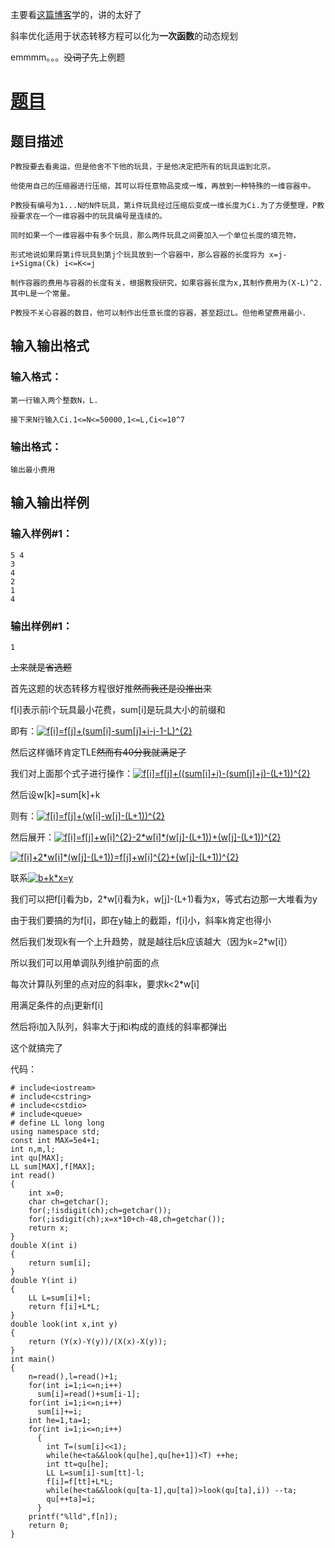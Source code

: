 
主要看[这篇博客](http://www.cnblogs.com/Paul-Guderian/p/7259491.html)学的，讲的太好了

斜率优化适用于状态转移方程可以化为<strong>一次函数</strong>的动态规划

emmmm。。。~~没词了~~先上例题

# [题目](https://www.luogu.org/problemnew/show/P3195)

## 题目描述
```
P教授要去看奥运，但是他舍不下他的玩具，于是他决定把所有的玩具运到北京。

他使用自己的压缩器进行压缩，其可以将任意物品变成一堆，再放到一种特殊的一维容器中。

P教授有编号为1...N的N件玩具，第i件玩具经过压缩后变成一维长度为Ci.为了方便整理，P教授要求在一个一维容器中的玩具编号是连续的。

同时如果一个一维容器中有多个玩具，那么两件玩具之间要加入一个单位长度的填充物，

形式地说如果将第i件玩具到第j个玩具放到一个容器中，那么容器的长度将为 x=j-i+Sigma(Ck) i<=K<=j

制作容器的费用与容器的长度有关，根据教授研究，如果容器长度为x,其制作费用为(X-L)^2.其中L是一个常量。

P教授不关心容器的数目，他可以制作出任意长度的容器，甚至超过L。但他希望费用最小.
```
## 输入输出格式

### 输入格式：
```
第一行输入两个整数N，L.

接下来N行输入Ci.1<=N<=50000,1<=L,Ci<=10^7
```
### 输出格式：
```
输出最小费用
```
## 输入输出样例

### 输入样例#1： 
```
5 4
3
4
2
1
4
```
### 输出样例#1： 
```
1
```
~~上来就是省选题~~

首先这题的状态转移方程很好推~~然而我还是没推出来~~

f[i]表示前i个玩具最小花费，sum[i]是玩具大小的前缀和

即有：<a href="https://www.codecogs.com/eqnedit.php?latex=f[i]=f[j]&plus;(sum[i]-sum[j]&plus;i-j-1-L)^{2}" target="_blank"><img src="https://latex.codecogs.com/gif.latex?f[i]=f[j]&plus;(sum[i]-sum[j]&plus;i-j-1-L)^{2}" title="f[i]=f[j]+(sum[i]-sum[j]+i-j-1-L)^{2}" /></a>

然后这样循环肯定TLE~~然而有40分我就满足了~~

我们对上面那个式子进行操作：<a href="https://www.codecogs.com/eqnedit.php?latex=f[i]=f[j]&plus;((sum[i]&plus;i)-(sum[j]&plus;j)-(L&plus;1))^{2}" target="_blank"><img src="https://latex.codecogs.com/gif.latex?f[i]=f[j]&plus;((sum[i]&plus;i)-(sum[j]&plus;j)-(L&plus;1))^{2}" title="f[i]=f[j]+((sum[i]+i)-(sum[j]+j)-(L+1))^{2}" /></a>

然后设w[k]=sum[k]+k

则有：<a href="https://www.codecogs.com/eqnedit.php?latex=f[i]=f[j]&plus;(w[i]-w[j]-(L&plus;1))^{2}" target="_blank"><img src="https://latex.codecogs.com/gif.latex?f[i]=f[j]&plus;(w[i]-w[j]-(L&plus;1))^{2}" title="f[i]=f[j]+(w[i]-w[j]-(L+1))^{2}" /></a>

然后展开：<a href="https://www.codecogs.com/eqnedit.php?latex=f[i]=f[j]&plus;w[i]^{2}-2*w[i]*(w[j]-(L&plus;1))&plus;(w[j]-(L&plus;1))^{2}" target="_blank"><img src="https://latex.codecogs.com/gif.latex?f[i]=f[j]&plus;w[i]^{2}-2*w[i]*(w[j]-(L&plus;1))&plus;(w[j]-(L&plus;1))^{2}" title="f[i]=f[j]+w[i]^{2}-2*w[i]*(w[j]-(L+1))+(w[j]-(L+1))^{2}" /></a>

<a href="https://www.codecogs.com/eqnedit.php?latex=f[i]&plus;2*w[i]*(w[j]-(L&plus;1))=f[j]&plus;w[i]^{2}&plus;(w[j]-(L&plus;1))^{2}" target="_blank"><img src="https://latex.codecogs.com/gif.latex?f[i]&plus;2*w[i]*(w[j]-(L&plus;1))=f[j]&plus;w[i]^{2}&plus;(w[j]-(L&plus;1))^{2}" title="f[i]+2*w[i]*(w[j]-(L+1))=f[j]+w[i]^{2}+(w[j]-(L+1))^{2}" /></a>

联系<a href="https://www.codecogs.com/eqnedit.php?latex=b&plus;k*x=y" target="_blank"><img src="https://latex.codecogs.com/gif.latex?b&plus;k*x=y" title="b+k*x=y" /></a>

我们可以把f[i]看为b，2*w[i]看为k，w[j]-(L+1)看为x，等式右边那一大堆看为y

由于我们要搞的为f[i]，即在y轴上的截距，f[i]小，斜率k肯定也得小

然后我们发现k有一个上升趋势，就是越往后k应该越大（因为k=2*w[i]）

所以我们可以用单调队列维护前面的点

每次计算队列里的点对应的斜率k，要求k<2*w[i]

用满足条件的点j更新f[i]

然后将i加入队列，斜率大于j和i构成的直线的斜率都弹出

这个就搞完了

代码：
```
# include<iostream>
# include<cstring>
# include<cstdio>
# include<queue>
# define LL long long
using namespace std;
const int MAX=5e4+1;
int n,m,l;
int qu[MAX];
LL sum[MAX],f[MAX];
int read()
{
    int x=0;
    char ch=getchar();
    for(;!isdigit(ch);ch=getchar());
    for(;isdigit(ch);x=x*10+ch-48,ch=getchar());
    return x;
}
double X(int i)
{
    return sum[i];
}
double Y(int i)
{
    LL L=sum[i]+l;
    return f[i]+L*L;
}
double look(int x,int y)
{
    return (Y(x)-Y(y))/(X(x)-X(y));
}
int main()
{
    n=read(),l=read()+1;
    for(int i=1;i<=n;i++)
      sum[i]=read()+sum[i-1];
    for(int i=1;i<=n;i++)
      sum[i]+=i;
    int he=1,ta=1;
    for(int i=1;i<=n;i++)
      {
      	int T=(sum[i]<<1);
        while(he<ta&&look(qu[he],qu[he+1])<T) ++he;
        int tt=qu[he];
        LL L=sum[i]-sum[tt]-l;
        f[i]=f[tt]+L*L;
        while(he<ta&&look(qu[ta-1],qu[ta])>look(qu[ta],i)) --ta;
        qu[++ta]=i;
      }
    printf("%lld",f[n]);
    return 0;
}
```

